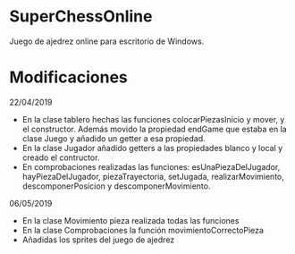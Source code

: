 # SuperChessOnline
Juego de ajedrez online para escritorio de Windows.

# Modificaciones
22/04/2019
- En la clase tablero hechas las funciones colocarPiezasInicio y mover, y el constructor. Además movido la propiedad 
endGame que estaba en la clase Juego y añadido un getter a esa propiedad.
- En la clase Jugador añadido getters a las propiedades blanco y local y creado el contructor.
- En comprobaciones realizadas las funciones: esUnaPiezaDelJugador, hayPiezaDelJugador, piezaTrayectoria, setJugada, realizarMovimiento,
descomponerPosicion y descomponerMovimiento.

06/05/2019
- En la clase Movimiento pieza realizada todas las funciones
- En la clase Comprobaciones la función movimientoCorrectoPieza
- Añadidas los sprites del juego de ajedrez
